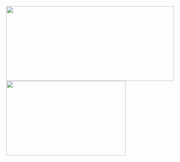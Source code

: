 <div>
  <a href="https://git.io/streak-stats"><img height=200 width=450 align="center" src="https://streak-stats.demolab.com?user=GoatEXE&theme=github-dark-blue&hide_border=true&mode=weekly" /></a>
  <a href="https://github.com/anuraghazra/github-readme-stats"><img height=200 width=320 align="center" src="https://github-readme-stats.vercel.app/api/top-langs/?username=AGD3SIGN&layout=compact&theme=github_dark&hide_border=true" /></a>
</div>
